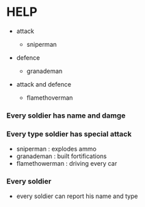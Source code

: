# HELP

- attack  
  - sniperman

   
- defence
  - granademan
  

- attack and defence
  - flamethoverman


### Every soldier has name and damge

### Every type soldier has special attack
- sniperman : explodes ammo
- granademan : built fortifications
- flamethowerman : driving every car

### Every soldier 
- every soldier can report his name and type